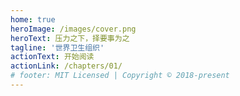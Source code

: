 ```yaml
---
home: true
heroImage: /images/cover.png
heroText: 压力之下，择要事为之
tagline: '世界卫生组织'
actionText: 开始阅读
actionLink: /chapters/01/
# footer: MIT Licensed | Copyright © 2018-present
---
```

